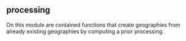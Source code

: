 ## processing

<div class="badge core"></div>

On this module are contained functions that create geographies from already existing geographies by computing a prior processing.
